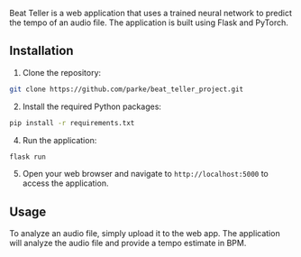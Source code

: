 Beat Teller is a web application that uses a trained neural network to predict the tempo of an audio file. The application is built using Flask and PyTorch.

## Installation

1. Clone the repository:

```bash
git clone https://github.com/parke/beat_teller_project.git
```

2. Install the required Python packages:

```bash
pip install -r requirements.txt
```

4. Run the application:

```bash
flask run
```

5. Open your web browser and navigate to `http://localhost:5000` to access the application.

## Usage

To analyze an audio file, simply upload it to the web app. The application will analyze the audio file and provide a tempo estimate in BPM.

